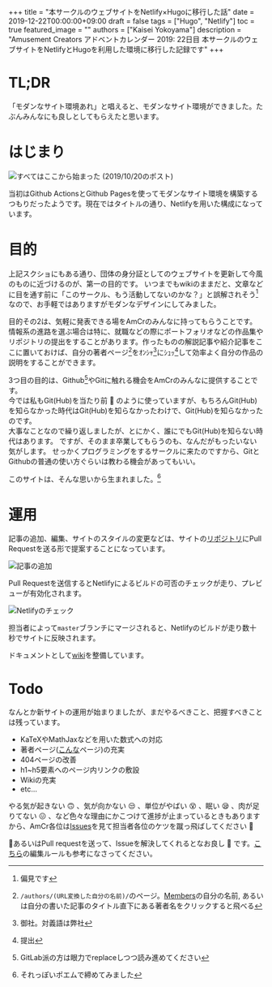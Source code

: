 +++
title =  "本サークルのウェブサイトをNetlify×Hugoに移行した話"
date = 2019-12-22T00:00:00+09:00
draft = false
tags = ["Hugo", "Netlify"]
toc = true
featured_image = ""
authors = ["Kaisei Yokoyama"]
description = "Amusement Creators アドベントカレンダー 2019: 22日目 本サークルのウェブサイトをNetlifyとHugoを利用した環境に移行した記録です"
+++

# TL;DR
「モダンなサイト環境あれ」と唱えると、モダンなサイト環境ができました。たぶんみんなにも良しとしてもらえたと思います。

# はじまり
![すべてはここから始まった](/images/acac2019/22_0_00.png)
(2019/10/20のポスト)

当初はGithub ActionsとGithub Pagesを使ってモダンなサイト環境を構築するつもりだったようです。現在ではタイトルの通り、Netlifyを用いた構成になっています。

# 目的
上記スクショにもある通り、団体の身分証としてのウェブサイトを更新して今風のものに近づけるのが、第一の目的です。
いつまでもwikiのままだと、文章などに目を通す前に「このサークル、もう活動してないのかな？」と誤解されそう[^subject-1]なので、お手軽ではありますがモダンなデザインにしてみました。

目的その2は、気軽に発表できる場をAmCrのみんなに持ってもらうことです。  
情報系の進路を選ぶ場合は特に、就職などの際にポートフォリオなどの作品集やリポジトリの提出をすることがあります。作ったものの解説記事や紹介記事をここに置いておけば、自分の著者ページ[^subject-2]をｵﾝｼｬ[^subject-3]にｼｭｯ[^subject-4]して効率よく自分の作品の説明をすることができます。

3つ目の目的は、Github[^subject-5]やGitに触れる機会をAmCrのみんなに提供することです。  
今では私もGit(Hub)を当たり前 :thinking: のように使っていますが、もちろんGit(Hub)を知らなかった時代はGit(Hub)を知らなかったわけで、Git(Hub)を知らなかったのです。  
大事なことなので繰り返しましたが、とにかく、誰にでもGit(Hub)を知らない時代はあります。
ですが、そのまま卒業してもらうのも、なんだがもったいない気がします。
せっかくプログラミングをするサークルに来たのですから、GitとGithubの普通の使い方ぐらいは教わる機会があってもいい。

このサイトは、そんな思いから生まれました。[^subject-6]

[^subject-1]: 偏見です
[^subject-2]: `/authors/(URL変換した自分の名前)/`のページ。[Members](/members/)の自分の名前, あるいは自分の書いた記事のタイトル直下にある著者名をクリックすると飛べる
[^subject-3]: 御社。対義語は弊社
[^subject-4]: 提出
[^subject-5]: GitLab派の方は眼力でreplaceしつつ読み進めてください
[^subject-6]: それっぽいポエムで締めてみました

# 運用
記事の追加、編集、サイトのスタイルの変更などは、サイトの[リポジトリ](https://github.com/AmusementCreators/WebSite)にPull Requestを送る形で提案することになっています。

![記事の追加](/images/acac2019/22_0_01.png)

Pull Requestを送信するとNetlifyによるビルドの可否のチェックが走り、プレビューが有効化されます。

![Netlifyのチェック](/images/acac2019/22_0_02.png)

担当者によって`master`ブランチにマージされると、Netlifyのビルドが走り数十秒でサイトに反映されます。

ドキュメントとして[wiki](https://github.com/AmusementCreators/WebSite/wiki)を整備しています。

# Todo
なんとか新サイトの運用が始まりましたが、まだやるべきこと、把握すべきことは残っています。

- KaTeXやMathJaxなどを用いた数式への対応
- 著者ページ([こんな](http://localhost:1313/authors/kaisei-yokoyama/)ページ)の充実
- 404ページの改善
- h1~h5要素へのページ内リンクの敷設
- Wikiの充実
- etc...

やる気が起きない :upside_down_face: 、気が向かない :unamused: 、単位がやばい :dizzy_face: 、眠い :sleepy: 、肉が足りてない :confounded: 、など色々な理由にかこつけて進捗が止まっているときもありますから、AmCr各位は[Issues](https://github.com/AmusementCreators/WebSite/issues)を見て担当者各位のケツを蹴っ飛ばしてください :punch:

あるいはPull requestを送って、Issueを解決してくれるとなお良し :100: です。[こちら](https://github.com/AmusementCreators/WebSite/wiki/%E3%83%AB%E3%83%BC%E3%83%AB#%E8%A8%98%E4%BA%8B%E3%81%AE%E6%8A%95%E7%A8%BF%E7%B7%A8%E9%9B%86%E3%82%A6%E3%82%A7%E3%83%96%E3%82%B5%E3%82%A4%E3%83%88%E3%81%AE%E3%83%86%E3%83%B3%E3%83%97%E3%83%AC%E3%83%BC%E3%83%88cssjs%E3%81%AE%E7%B7%A8%E9%9B%86)の編集ルールも参考になさってください。